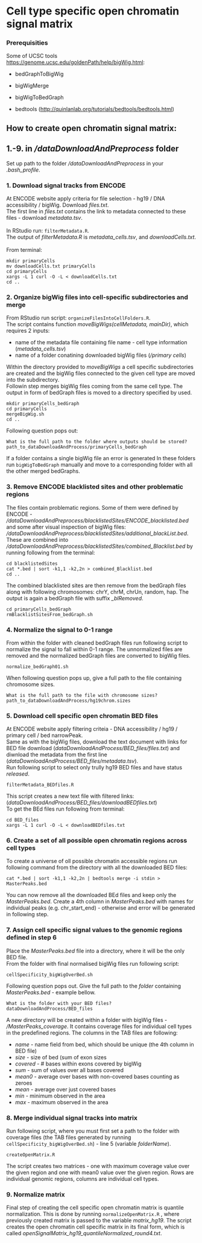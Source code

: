 # Cell type specific open chromatin signal matrix

### Prerequisities
Some of UCSC tools https://genome.ucsc.edu/goldenPath/help/bigWig.html:
- bedGraphToBigWig
- bigWigMerge
- bigWigToBedGraph

- bedtools (http://quinlanlab.org/tutorials/bedtools/bedtools.html)


## How to create open chromatin signal matrix:

## 1.-9. in */dataDownloadAndPreprocess* folder
Set up path to the folder */dataDownloadAndPreprocess* in your *.bash_profile*.
### 1. Download signal tracks from ENCODE 
At ENCODE website apply criteria for file selection - hg19 / DNA accessibility / bigWig. Download *files.txt*. \
The first line in *files.txt* contains the link to metadata connected to these files - download *metadata.tsv*.\
\
In RStudio run:
```filterMetadata.R```.
\
The output of *filterMetadata.R* is *metadata_cells.tsv*, and *downloadCells.txt*. \
\
From terminal: 
```
mkdir primaryCells
mv downloadCells.txt primaryCells
cd primaryCells
xargs -L 1 curl -O -L < downloadCells.txt
cd ..
```

### 2. Organize bigWig files into cell-specific subdirectories and merge 

From RStudio run script: 
```organizeFilesIntoCellFolders.R```.
\
The script contains function *moveBigWigs(cellMetadata, mainDir)*, which requires 2 inputs: 
- name of the metadata file containing file name - cell type information (*metadata_cells.tsv*) 
- name of a folder conatining downloaded bigWig files (*/primary cells*)

Within the directory provided to *moveBigWigs* a cell specific subdirectories are created and the bigWig files connected to the given cell type are moved into the subdirectory. 
\
Followin step merges bigWig files coming from the same cell type. The output in form of bedGraph files is moved to a directory specified by used.

``` 
mkdir primaryCells_bedGraph
cd primaryCells
mergeBigWig.sh
cd ..
```
Following question pops out:
```
What is the full path to the folder where outputs should be stored?
path_to_dataDownloadAndProcess/primaryCells_bedGraph
```
If a folder contains a single bigWig file an error is generated In these folders run ```bigWigToBedGraph``` manually and move to a corresponding folder with all the other merged bedGraphs. 
### 3. Remove ENCODE blacklisted sites and other problematic regions
The files contain problematic regions. Some of them were defined by ENCODE - */dataDownloadAndPreprocess/blacklistedSites/ENCODE_blacklisted.bed* and some after visual inspection of bigWig files: */dataDownloadAndPreprocess/blacklistedSites/additional_blackList.bed*. 
These are combined into */dataDownloadAndPreprocess/blacklistedSites/combined_Blacklist.bed* by running following from the terminal:
```
cd blacklistedSites
cat *.bed | sort -k1,1 -k2,2n > combined_Blacklist.bed
cd ..
```
The combined blacklisted sites are then remove from the bedGraph files along with following chromosomes: chrY, chrM, chrUn, random, hap. The output is again a bedGraph file with suffix *_blRemoved*.

```
cd primaryCells_bedGraph
rmBlacklistSitesFrom_bedGraph.sh
```
### 4. Normalize the signal to 0-1 range
From within the folder with cleaned bedGraph files run following script to normalize the signal to fall within 0-1 range. The unnormalized files are removed and the normalized bedGraph files are converted to bigWig files.
```
normalize_bedGraph01.sh
```
When following question pops up, give a full path to the file containing chromosome sizes.
```
What is the full path to the file with chromosome sizes?
path_to_dataDownloadAndProcess/hg19chrom.sizes
```
### 5. Download cell specific open chromatin BED files 
At ENCODE website apply filtering criteia - DNA accessibility / hg19 / primary cell / bed narrowPeak. \
Same as with the bigWig files, download the text document with links for BED file download (*dataDownloadAndProcess/BED_files/files.txt*) and diwnload the metadata from the first line (*dataDownloadAndProcess/BED_files/metadata.tsv*). \
Run following script to select only trully hg19 BED files and have status *released*.
```
filterMetadata_BEDfiles.R
```
This script creates a new text file with filtered links: (*dataDownloadAndProcess/BED_files/downloadBEDfiles.txt*) \
To get the BEd files run following from terminal:
```
cd BED_files
xargs -L 1 curl -O -L < downloadBEDfiles.txt
```
### 6. Create a set of all possible open chromatin regions across cell types
To create a universe of oll possible chromatin accessible regions run following command from the directory with all the downloaded BED files:
```
cat *.bed | sort -k1,1 -k2,2n | bedtools merge -i stdin > MasterPeaks.bed
```
You can now remove all the downloaded BEd files and keep only the *MasterPeaks.bed*.
Create a 4th column in *MasterPeaks.bed* with names for individual peaks (e.g. chr_start_end) - otherwise and error will be generated in following step.
### 7. Assign cell specific signal values to the genomic regions defined in step 6
Place the *MasterPeaks.bed* file into a directory, where it will be the only BED file. \
From the folder with final normalised bigWig files run following script:
```
cellSpecificity_bigWigOverBed.sh
```
Following question pops out. Give the full path to the *folder* containing *MasterPeaks.bed* - example bellow.
```
What is the folder with your BED files?
dataDownloadAndProcess/BED_files
```
A new directory will be created within a folder with bigWig files - */MasterPeaks_coverage*. It contains coverage files for individual cell types in the predefined regions. The columns in the TAB files are following:
- *name* - name field from bed, which should be unique (the 4th column in BED file)
- *size* - size of bed (sum of exon sizes
- *covered* - # bases within exons covered by bigWig
- *sum* - sum of values over all bases covered
- *mean0* - average over bases with non-covered bases counting as zeroes
- *mean* - average over just covered bases
- *min*  - minimum observed in the area
- *max*  - maximum observed in the area

### 8. Merge individual signal tracks into matrix
Run following script, where you must first set a path to the folder with coverage files (the TAB files generated by running ```cellSpecificity_bigWigOverBed.sh```) - line 5 (variable *folderName*).
```
createOpenMatrix.R
```
The script creates two matrices - one with maximum coverage value over the given region and one with mean0 value over the given region. Rows are individual genomic regions, columns are individual cell types. 
### 9. Normalize matrix
Final step of creating the cell specific open chromatin matrix is quantile normalization. This is done by running ```normalizeOpenMatrix.R``` , where previously created matrix is passed to the variable *matrix_hg19*. The script creates the open chromatin cell specific matrix in its final form, which is called *openSignalMatrix_hg19_quantileNormalized_round4.txt*.

